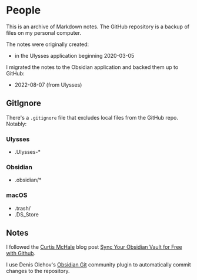# People

This is an archive of Markdown notes. The GitHub repository is a backup of files on my personal computer.

The notes were originally created:
- in the Ulysses application beginning 2020-03-05

I migrated the notes to the Obsidian application and backed them up to GitHub:
- 2022-08-07 (from Ulysses)

## GitIgnore

There's a `.gitignore` file that excludes local files from the GitHub repo. Notably:

### Ulysses
- .Ulysses-*

### Obsidian
- .obsidian/*

### macOS
- .trash/
- .DS_Store

## Notes

I followed the [Curtis McHale](https://curtismchale.ca/) blog post [Sync Your Obsidian Vault for Free with Github](https://curtismchale.ca/2022/05/18/sync-your-obsidian-vault-for-free-with-github/).

I use Denis Olehov's [Obsidian Git](https://github.com/denolehov/obsidian-git) community plugin to automatically commit changes to the repository.
